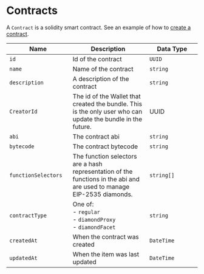# Contracts

A `Contract` is a solidity smart contract. See an example of how to [create a contract](../../epm/epm-walkthrough/creating-a-contract.md).

<table><thead><tr><th width="164">Name</th><th width="273">Description</th><th width="179">Data Type</th></tr></thead><tbody><tr><td><code>id</code></td><td>Id of the contract</td><td><code>UUID</code></td></tr><tr><td><code>name</code></td><td>Name of the contract</td><td><code>string</code></td></tr><tr><td><code>description</code></td><td>A description of the contract</td><td><code>string</code></td></tr><tr><td><code>CreatorId</code></td><td>The id of the Wallet that created the bundle. This is the only user who can update the bundle in the future.</td><td>UUID</td></tr><tr><td><code>abi</code></td><td>The contract abi</td><td><code>string</code></td></tr><tr><td><code>bytecode</code></td><td>The contract bytecode</td><td><code>string</code></td></tr><tr><td><code>functionSelectors</code></td><td>The function selectors are a hash representation of the functions in the abi and are used to manage EIP-2535 diamonds.</td><td><code>string[]</code></td></tr><tr><td><code>contractType</code></td><td>One of:<br>- <code>regular</code><br>- <code>diamondProxy</code><br>- <code>diamondFacet</code></td><td><code>string</code></td></tr><tr><td><code>createdAt</code></td><td>When the contract was created</td><td><code>DateTime</code></td></tr><tr><td><code>updatedAt</code></td><td>When the item was last updated</td><td><code>DateTime</code></td></tr></tbody></table>

